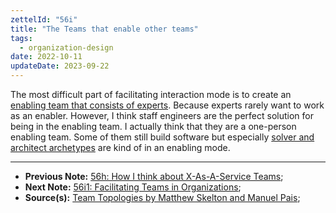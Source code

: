 ```yaml
---
zettelId: "56i"
title: "The Teams that enable other teams"
tags:
  - organization-design
date: 2022-10-11
updateDate: 2023-09-22
---
```


The most difficult part of facilitating interaction mode is to create an [enabling team that consists of experts](/notes/56d2/). Because experts rarely want to work as an enabler. However, I think staff engineers are the perfect solution for being in the enabling team. I actually think that they are a one-person enabling team. Some of them still build software but especially [solver and architect archetypes](https://staffeng.com/guides/staff-archetypes) are kind of in an enabling mode.

---

- **Previous Note:** [56h: How I think about X-As-A-Service Teams](/notes/56h/);
- **Next Note:** [56i1: Facilitating Teams in Organizations](/notes/56i1/);
- **Source(s):** [Team Topologies by Matthew Skelton and Manuel Pais](/books/team-topologies-book-review-summary-and-notes/);
